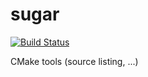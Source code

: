 # sugar
[![Build Status](https://drone.io/github.com/ruslo/sugar/status.png)](https://drone.io/github.com/ruslo/sugar/latest)

CMake tools (source listing, ...)
